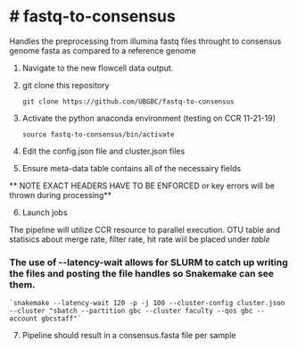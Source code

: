 <h1># fastq-to-consensus</h1>
Handles the preprocessing from illumina fastq files throught to consensus genome fasta as compared to a reference genome

1. Navigate to the new flowcell data output.

2. git clone this repository 

    `git clone https://github.com/UBGBC/fastq-to-consensus`

3. Activate the python anaconda environment (testing on CCR 11-21-19)

    `source fastq-to-consensus/bin/activate` 

4. Edit the config.json file and cluster.json files


5. Ensure meta-data table contains all of the necessairy fields

** NOTE EXACT HEADERS HAVE TO BE ENFORCED or key errors will be thrown during processing**


6. Launch jobs

  The pipeline will utilize CCR resource to parallel execution.
  OTU table and statisics about merge rate, filter rate, hit rate wiil be placed under _table_

### The use of --latency-wait allows for SLURM to catch up writing the files and posting the file handles so Snakemake can see them.

    `snakemake --latency-wait 120 -p -j 100 --cluster-config cluster.json --cluster "sbatch --partition gbc --cluster faculty --qos gbc --account gbcstaff"`
   

7. Pipeline should result in a consensus.fasta file per sample
